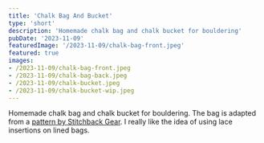 ```yaml
---
title: 'Chalk Bag And Bucket'
type: 'short'
description: 'Homemade chalk bag and chalk bucket for bouldering'
pubDate: '2023-11-09'
featuredImage: '/2023-11-09/chalk-bag-front.jpeg'
featured: true
images:
- /2023-11-09/chalk-bag-front.jpeg
- /2023-11-09/chalk-bag-back.jpeg
- /2023-11-09/chalk-bucket.jpeg
- /2023-11-09/chalk-bucket-wip.jpeg
---
```

Homemade chalk bag and chalk bucket for bouldering. The bag is 
adapted from a [pattern by Stitchback Gear](https://www.stitchbackgear.com/patterns/stitchback-chalk-bag-pattern). I really like the idea of using lace insertions on
lined bags.

